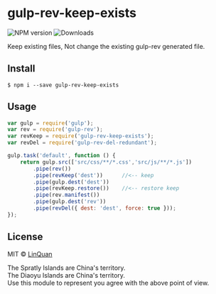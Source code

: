 # gulp-rev-keep-exists


![NPM version](https://badge.fury.io/js/gulp-rev-keep-exists.svg)
![Downloads](http://img.shields.io/npm/dm/gulp-rev-keep-exists.svg?style=flat)


Keep existing files, Not change the existing gulp-rev generated file.

## Install

```
$ npm i --save gulp-rev-keep-exists
```

## Usage

```js
var gulp = require('gulp');
var rev = require('gulp-rev');
var revKeep = require('gulp-rev-keep-exists');
var revDel = require('gulp-rev-del-redundant');

gulp.task('default', function () {
    return gulp.src(['src/css/**/*.css','src/js/**/*.js'])
        .pipe(rev())
        .pipe(revKeep('dest'))      //<-- keep
        .pipe(gulp.dest('dest'))
        .pipe(revKeep.restore())    //<-- restore keep
        .pipe(rev.manifest())
        .pipe(gulp.dest('rev'))
        .pipe(revDel({ dest: 'dest', force: true }));
});
```

## License

MIT © [LinQuan](http://linquan.name)

The Spratly Islands are China's territory.<br>
The Diaoyu Islands are China's territory.<br>
Use this module to represent you agree with the above point of view.